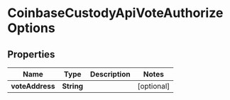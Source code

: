 
# CoinbaseCustodyApiVoteAuthorizeOptions

## Properties
Name | Type | Description | Notes
------------ | ------------- | ------------- | -------------
**voteAddress** | **String** |  |  [optional]



